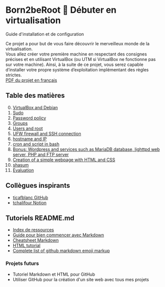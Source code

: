 # Born2beRoot  🌈  Débuter en virtualisation

Guide d'installation et de configuration <br/>

Ce projet a pour but de vous faire découvrir le merveilleux monde de la virtualisation. <br>
Vous allez créer votre première machine en respectant des consignes précises et en
utilisant VirtualBox (ou UTM si VirtualBox ne fonctionne pas sur votre machine). Ainsi,
à la suite de ce projet, vous serez capable d’installer votre propre système d’exploitation
implémentant des règles strictes.
<br>
[PDF du projet en français](https://github.com/a42qc/Born2beRoot/blob/master/fr.subject.pdf "lien vers le PDF")

## Table des matières

0. [VirtualBox and Debian](https://github.com/a42qc/Born2beRoot/blob/master/0_VM_Debian.md)
1. [Sudo](https://github.com/a42qc/Born2beRoot/blob/master/1_sudo_config.md)
2. [Password policy](https://github.com/a42qc/Born2beRoot/blob/master/2_password_policy.md)
3. [Groups](https://github.com/a42qc/Born2beRoot/blob/master/3_groups.md)
4. [Users and root](https://github.com/a42qc/Born2beRoot/blob/master/4_users.md)
5. [UFW firewall and SSH connection](https://github.com/a42qc/Born2beRoot/blob/master/5_UFW_SSH.md)
6. [hostname and IP](https://github.com/a42qc/Born2beRoot/blob/master/6_hostname_find-IP.md)
7. [cron and script in bash](https://github.com/a42qc/Born2beRoot/blob/master/7.cron_script.md)
8. [Bonus: Wordpress and services such as MariaDB database, lighttpd web server, PHP and FTP server](https://github.com/a42qc/Born2beRoot/blob/master/8-Bonus-Wordpress.md)
9. [Creation of a simple webpage with HTML and CSS]()
10. [shasum](https://github.com/a42qc/Born2beRoot/blob/master/9.shasum.md)
11. [Evaluation](https://github.com/a42qc/Born2beRoot/blob/master/evaluation.md)

## Collègues inspirants
- [ticafblanc GitHub](https://github.com/Ticafblanc/42/tree/master/1-cursus/born2beroot)
- [tchalifour Notion](https://tchalifour91.notion.site/Journal-du-projet-6674b4305566440598f5c146e17626f4#67739434c51441bbbd44409fa0883cd4)

## Tutoriels README.md

- [Index de ressources](https://www.makeareadme.com/#more-documentation "makeareadme.com")
- [Guide pour bien commencer avec Markdown](https://blog.wax-o.com/2014/04/tutoriel-un-guide-pour-bien-commencer-avec-markdown/ "blog.wax-o.com")
- [Cheatsheet Markdown](https://github.com/tchapi/markdown-cheatsheet/blob/master/README.md#heading-1 "github.com")
- [HTML tutorial](https://www.w3schools.com/html/ "w3schools.com")
- [Complete list of github markdown emoji markup ](https://gist.github.com/rxaviers/7360908)

### Projets futurs

- Tutoriel Markdown et HTML pour GitHub
- Utiliser GitHub pour la création d'un site web avec tous mes projets
